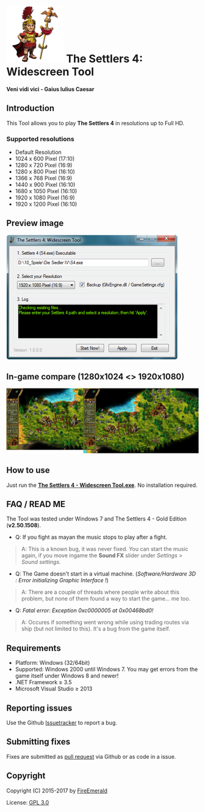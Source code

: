 # ![logo](img/settlers.png) The Settlers 4: Widescreen Tool
#### Veni vidi vici - Gaius Iulius Caesar

## Introduction

This Tool allows you to play **The Settlers 4** in resolutions up to Full HD.

### Supported resolutions

- Default Resolution
- 1024 x 600 Pixel (17:10)
- 1280 x 720 Pixel (16:9)
- 1280 x 800 Pixel (16:10)
- 1366 x 768 Pixel (16:9)
- 1440 x 900 Pixel (16:10)
- 1680 x 1050 Pixel (16:10)
- 1920 x 1080 Pixel (16:9)
- 1920 x 1200 Pixel (16:10)

## Preview image

![preview](img/preview.png)

## In-game compare (1280x1024 <> 1920x1080)

[![ingame](img/compare_thumbnail.png)](img/compare.png)

## How to use

Just run the **[The Settlers 4 - Widescreen Tool.exe](https://github.com/FireEmerald/Settlers4-Widescreen-Tool/raw/master/pre-compiled/The%20Settlers%204%20-%20Widescreen%20Tool.exe)**. No installation required.

## FAQ / READ ME

The Tool was tested under Windows 7 and The Settlers 4 - Gold Edition (**v2.50.1508**).

- Q: If you fight as mayan the music stops to play after a fight.
> A: This is a known bug, it was never fixed. You can start the music again, if you move ingame the **Sound FX** slider under *Settings* > *Sound settings*.

- Q: The Game doesn't start in a virtual machine. (*Software/Hardware 3D : Error initializing Graphic Interface !*)
> A: There are a couple of threads where people write about this problem, but none of them found a way to start the game... me too.

- Q: *Fatal error: Exception 0xc0000005 at 0x00468bd0!*
> A: Occures if something went wrong while using trading routes via ship (but not limited to this). It's a bug from the game itself.

## Requirements

- Platform: Windows (32/64bit)
- Supported: Windows 2000 until Windows 7. You may get errors from the game itself under Windows 8 and newer!
- .NET Framework ≥ 3.5
- Microsoft Visual Studio ≥ 2013

## Reporting issues

Use the Github [Issuetracker](https://github.com/FireEmerald/Settlers4-Widescreen-Tool/issues) to report a bug.

## Submitting fixes

Fixes are submitted as [pull request](https://github.com/FireEmerald/Settlers4-Widescreen-Tool/pulls) via Github or as code in a issue.

## Copyright

Copyright (C) 2015-2017 by [FireEmerald](https://github.com/FireEmerald)

License: [GPL 3.0](LICENSE)
